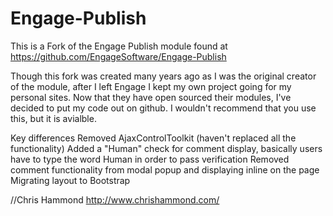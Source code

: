 Engage-Publish
==============

This is a Fork of the Engage Publish module found at https://github.com/EngageSoftware/Engage-Publish

Though this fork was created many years ago as I was the original creator of the module, after I left Engage I kept my own project going for my personal sites. Now that they have open sourced their modules, I've decided to put my code out on github. I wouldn't recommend that you use this, but it is avialble.

Key differences
Removed AjaxControlToolkit (haven't replaced all the functionality)
Added a "Human" check for comment display, basically users have to type the word Human in order to pass verification
Removed comment functionality from modal popup and displaying inline on the page
Migrating layout to Bootstrap

//Chris Hammond
http://www.chrishammond.com/ 
